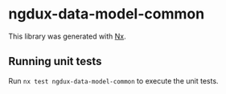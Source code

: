 # ngdux-data-model-common

This library was generated with [Nx](https://nx.dev).

## Running unit tests

Run `nx test ngdux-data-model-common` to execute the unit tests.
